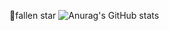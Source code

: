 :star2:fallen star
![Anurag's GitHub stats](https://github-readme-stats.vercel.app/api?username=anuraghazra&show_icons=true&theme=transparent)
